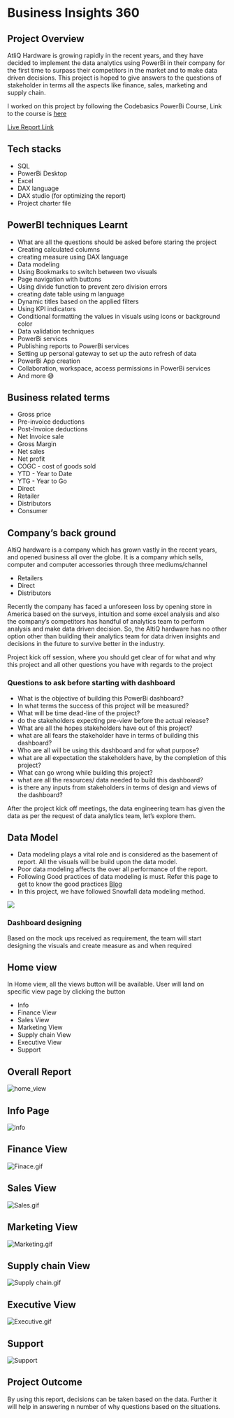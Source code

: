 # Business Insights 360

## Project Overview
AtliQ Hardware is growing rapidly in the recent years, and they have decided to implement the data analytics using PowerBi in their company for the first time to surpass their competitors in the market and to make data driven decisions. This project is hoped to give answers to the questions of stakeholder in terms all the aspects like finance, sales, marketing and supply chain.

I worked on this project by following the Codebasics PowerBi Course, Link to the course is [here](https://codebasics.io/landing-page/courses/power-bi-data-analysis-with-end-to-end-project?utm_campaign=codebasicsmaxperformancepaid&utm_id=googleadspaid&gad_source=1&gclid=CjwKCAiAlcyuBhBnEiwAOGZ2S780ILeDL3piuhck5U7QpbiyWbn0iYn3Pzpy-k6FDTqyJD4muFoQxRoCfs0QAvD_BwE)

[Live Report Link](https://app.powerbi.com/view?r=eyJrIjoiMmU4YmM3M2ItZGY4NS00MjlhLWExOTMtYzQ5OTUxZjQzODA5IiwidCI6ImM2ZTU0OWIzLTVmNDUtNDAzMi1hYWU5LWQ0MjQ0ZGM1YjJjNCJ9)

## Tech stacks

- SQL
- PowerBi Desktop
- Excel
- DAX language
- DAX studio (for optimizing the report)
- Project charter file

  
## PowerBI techniques Learnt

- What are all the questions should be asked before staring the project
- Creating calculated columns
- creating measure using DAX language
- Data modeling
- Using Bookmarks to switch between two visuals
- Page navigation with buttons
- Using divide function to prevent zero division errors
- creating date table using m language
- Dynamic titles based on the applied filters
- Using KPI indicators
- Conditional formatting the values in visuals using icons or background color
- Data validation techniques
- PowerBi services
- Publishing reports to PowerBi services
- Setting up personal gateway to set up the auto refresh of data
- PowerBi App creation
- Collaboration, workspace, access permissions in PowerBi services
- And more 😅

## Business related terms

- Gross price
- Pre-invoice deductions
- Post-Invoice deductions
- Net Invoice sale
- Gross Margin
- Net sales
- Net profit
- COGC - cost of goods sold
- YTD - Year to Date
- YTG - Year to Go
- Direct
- Retailer
- Distributors
- Consumer
  
## Company’s back ground

AltiQ hardware is a company which has grown vastly in the recent years, and opened business all over the globe. It is a company which sells, computer and computer accessories through three mediums/channel

- Retailers
- Direct
- Distributors

Recently the company has faced a unforeseen loss by opening store in America based on the surveys, intuition and some excel analysis and also the company’s competitors has handful of analytics team to perform analysis and make data driven decision. So, the AltiQ hardware has no other option other than building their analytics team for data driven insights and decisions in the future to survive better in the industry. 

Project kick off session, where you should get clear of for what and why this project and all other questions you have with regards to the project

### Questions to ask before starting with dashboard

- What is the objective of building this PowerBi dashboard?
- In what terms the success of this project will be measured?
- What will be time dead-line of the project?
- do the stakeholders expecting pre-view before the actual release?
- What are all the hopes stakeholders have out of this project?
- what are all fears the stakeholder have in terms of building this dashboard?
- Who are all will be using this dashboard and for what purpose?
- what are all expectation the stakeholders have, by the completion of this project?
- What can go wrong while building this project?
- what are all the resources/ data needed to build this dashboard?
- is there any inputs from stakeholders in terms of design and views of the dashboard?

After the project kick off meetings, the data engineering team has given the data as per the request of data analytics team, let’s explore them.

## Data Model

- Data modeling plays a vital role and is considered as the basement of report. All the visuals will be build upon the data model.
- Poor data modeling affects the over all performance of the report.
- Following Good practices of data modeling is must. Refer this page to get to know the good practices [Blog](https://addendanalytics.com/blog/data-modelling-best-practices/)
- In this project, we have followed Snowfall data modeling method.

<img src="https://github.com/kumar-amar98/-Business_Insights_360/blob/main/Resources/Data_model.PNG" class="center">

### Dashboard designing

Based on the mock ups received as requirement, the team will start designing the visuals and create measure as and when required

## Home view

In Home view, all the views button will be available. User will land on specific view page by clicking the button 

- Info
- Finance View
- Sales View
- Marketing View
- Supply chain View
- Executive View
- Support

## Overall Report
![home_view](https://github.com/kumar-amar98/-Business_Insights_360/blob/main/Resources/Home.PNG)

## Info Page

![info](https://github.com/kumar-amar98/-Business_Insights_360/blob/main/Resources/info.PNG)

## Finance View

![Finace.gif](https://github.com/kumar-amar98/-Business_Insights_360/blob/main/Resources/finance_view.PNG)
## Sales View

![Sales.gif](https://github.com/kumar-amar98/-Business_Insights_360/blob/main/Resources/sales_view.PNG)

## Marketing View

![Marketing.gif](https://github.com/kumar-amar98/-Business_Insights_360/blob/main/Resources/marketing_view.PNG)

## Supply chain View

![Supply chain.gif](https://github.com/kumar-amar98/-Business_Insights_360/blob/main/Resources/supply_chain_view.PNG)

## Executive View

![Executive.gif](https://github.com/kumar-amar98/-Business_Insights_360/blob/main/Resources/executive_view.PNG)

## Support

![Support](https://github.com/kumar-amar98/-Business_Insights_360/blob/main/Resources/support.PNG)
## Project Outcome

By using this report, decisions can be taken based on the data. Further it will help in answering n number of why questions based on the situations.

